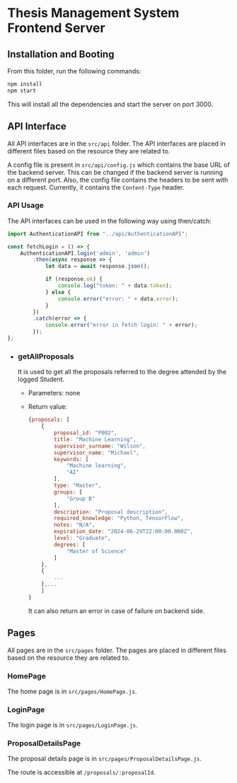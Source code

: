 # Thesis Management System Frontend Server

## Installation and Booting
From this folder, run the following commands:
```bash
npm install
npm start
```

This will install all the dependencies and start the server on port 3000.

## API Interface

All API interfaces are in the `src/api` folder. The API interfaces are placed in different files based on the resource they are related to.

A config file is present in `src/api/config.js` which contains the base URL of the backend server.
This can be changed if the backend server is running on a different port.
Also, the config file contains the headers to be sent with each request. Currently, it contains the `Content-Type` header.

### API Usage

The API interfaces can be used in the following way using then/catch:
```javascript
import AuthenticationAPI from "../api/AuthenticationAPI";

const fetchLogin = () => {
    AuthenticationAPI.login('admin', 'admin')
        .then(async response => {
            let data = await response.json();

            if (response.ok) {
                console.log("token: " + data.token);
            } else {
                console.error("error: " + data.error);
            }
        })
        .catch(error => {
            console.error("error in fetch login: " + error);
        });
};
```

- ### getAllProposals
    It is used to get all the proposals referred to the degree attended by the logged Student.

    - Parameters: none
    - Return value:

        ```javascript
        {proposals: [
            {
                proposal_id: "P002",
                title: "Machine Learning",
                supervisor_surname: "Wilson",
                supervisor_name: "Michael",
                keywords: [
                    "Machine learning",
                    "AI"
                ],
                type: "Master",
                groups: [
                    "Group B"
                ],
                description: "Proposal description",
                required_knowledge: "Python, TensorFlow",
                notes: "N/A",
                expiration_date: "2024-06-29T22:00:00.000Z",
                level: "Graduate",
                degrees: [
                    "Master of Science"
                ]
            },
            {
                ...
            },...
            ]
        }
        ```
        It can also return an error in case of failure on backend side.




## Pages

All pages are in the `src/pages` folder. The pages are placed in different files based on the resource they are related to.

### HomePage

The home page is in `src/pages/HomePage.js`.

### LoginPage

The login page is in `src/pages/LoginPage.js`.

### ProposalDetailsPage

The proposal details page is in `src/pages/ProposalDetailsPage.js`.

The route is accessible at `/proposals/:proposalId`.
